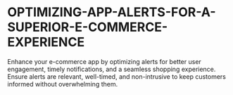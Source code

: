 # OPTIMIZING-APP-ALERTS-FOR-A-SUPERIOR-E-COMMERCE-EXPERIENCE
Enhance your e-commerce app by optimizing alerts for better user engagement, timely notifications, and a seamless shopping experience. Ensure alerts are relevant, well-timed, and non-intrusive to keep customers informed without overwhelming them.
